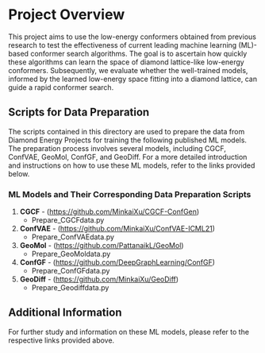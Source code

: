 # Project Overview

This project aims to use the low-energy conformers obtained from previous research to test the effectiveness of current leading machine learning (ML)-based conformer search algorithms. The goal is to ascertain how quickly these algorithms can learn the space of diamond lattice-like low-energy conformers. Subsequently, we evaluate whether the well-trained models, informed by the learned low-energy space fitting into a diamond lattice, can guide a rapid conformer search.

## Scripts for Data Preparation

The scripts contained in this directory are used to prepare the data from Diamond Energy Projects for training the following published ML models. The preparation process involves several models, including CGCF, ConfVAE, GeoMol, ConfGF, and GeoDiff. For a more detailed introduction and instructions on how to use these ML models, refer to the links provided below.

### ML Models and Their Corresponding Data Preparation Scripts

1. **CGCF** - (https://github.com/MinkaiXu/CGCF-ConfGen)
   - Prepare_CGCFdata.py
2. **ConfVAE** - (https://github.com/MinkaiXu/ConfVAE-ICML21)
   - Prepare_ConfVAEdata.py
3. **GeoMol** - (https://github.com/PattanaikL/GeoMol)
   - Prepare_GeoMoldata.py
4. **ConfGF** - (https://github.com/DeepGraphLearning/ConfGF)
   - Prepare_ConfGFdata.py
5. **GeoDiff** - (https://github.com/MinkaiXu/GeoDiff)
   - Prepare_Geodiffdata.py

## Additional Information

For further study and information on these ML models, please refer to the respective links provided above.
